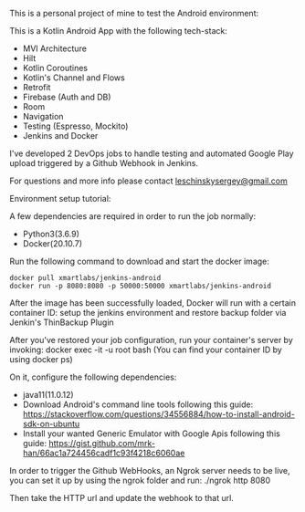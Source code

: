 This is a personal project of mine to test the Android environment:



This is a Kotlin Android App with the following tech-stack:

- MVI Architecture
- Hilt
- Kotlin Coroutines
- Kotlin's Channel and Flows
- Retrofit
- Firebase (Auth and DB)
- Room 
- Navigation
- Testing (Espresso, Mockito)
- Jenkins and Docker


I've developed 2 DevOps jobs to handle testing and automated Google Play upload triggered by a Github Webhook in Jenkins.


For questions and more info please contact leschinskysergey@gmail.com

Environment setup tutorial:

A few dependencies are required in order to run the job normally:

- Python3(3.6.9)
- Docker(20.10.7)


Run the following command to download and start the docker image:

	docker pull xmartlabs/jenkins-android
	docker run -p 8080:8080 -p 50000:50000 xmartlabs/jenkins-android

After the image has been successfully loaded, Docker will run with a certain container ID:
setup the jenkins environment and restore backup folder via Jenkin's ThinBackup Plugin



After you've restored your job configuration, run your container's server by invoking:
	docker exec -it -u root <container ID> bash (You can find your container ID by using docker ps)


On it, configure the following dependencies:

- java11(11.0.12)
- Download Android's command line tools following this guide: https://stackoverflow.com/questions/34556884/how-to-install-android-sdk-on-ubuntu
- Install your wanted  Generic Emulator with Google Apis following this guide: https://gist.github.com/mrk-han/66ac1a724456cadf1c93f4218c6060ae


In order to trigger the Github WebHooks, an Ngrok server needs to be live,
you can set it up by using the ngrok folder and run:
	./ngrok http 8080

Then take the HTTP url and update the webhook to that url.


